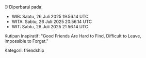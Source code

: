 ⏰ Diperbarui pada:
- WIB: Sabtu, 26 Juli 2025 19.56.14 UTC
- WITA: Sabtu, 26 Juli 2025 20.56.14 UTC
- WIT: Sabtu, 26 Juli 2025 21.56.14 UTC

Kutipan Inspiratif:
"Good Friends Are Hard to Find, Difficult to Leave, Impossible to Forget."


Kategori: friendship

